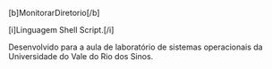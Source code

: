 [b]MonitorarDiretorio[/b]

[i]Linguagem Shell Script.[/i]

Desenvolvido para a aula de laboratório de sistemas operacionais da Universidade do Vale do Rio dos Sinos. 


